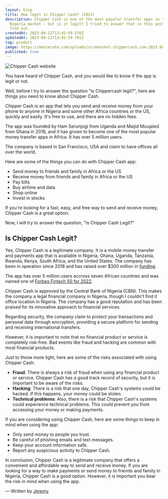 ```yaml
---
layout: blog
title: How legit is Chipper Cash? (2023)
description: Chipper Cash is one of the most popular transfer apps in the
  Nigeria market - but is it legit? I tried to answer that in this post. Read to
  find out.
createdAt: 2023-09-12T13:45:59.576Z
updatedAt: 2023-09-12T13:45:59.701Z
tag: product
image: https://monierate.com/uploads/screenshot-chippercash.com-2023.08.15-21_22_21.jpg
published: true
---
```

![Chipper Cash website](https://monierate.com/uploads/screenshot-chippercash.com-2023.08.15-21_22_21.jpg)

You have heard of Chipper Cash, and you would like to know if the app is legit or not. 

Well, before I try to answer the question "is Chippercash legit?", here are things you need to know about Chipper Cash.

Chipper Cash is an app that lets you send and receive money from your phone to anyone in Nigeria and some other Africa countries or the US, quickly and easily. It's free to use, and there are no hidden fees.

The app was founded by Ham Serunjogi from Uganda and Maijid Moujaled from Ghana in 2018, and it has grown to become one of the most popular money transfer apps in Africa. It has over 5 million users.

The company is based in San Francisco, USA and claim to have offices all over the world.

Here are some of the things you can do with Chipper Cash app:

-   Send money to friends and family in Africa or the US
-   Receive money from friends and family in Africa or the US
-   Pay bills
-   Buy airtime and data
-   Shop online
-   Invest in stocks

If you're looking for a fast, easy, and free way to send and receive money, Chipper Cash is a great option.

Now, I will try to answer the question, "Is Chipper Cash Legit?"

## Is Chipper Cash Legit?
Yes, Chipper Cash is a legitimate company. It is a mobile money transfer and payments app that is available in Nigeria, Ghana, Uganda, Tanzania, Rwanda, Kenya, South Africa, and the United States. The company has been in operation since 2018 and has raised over $300 million in [funding](https://www.cbinsights.com/company/chipper-cash/financials).

The app has over 5 million users accross seven African countries and was named one of [Forbes Fintech 50 for 2022](https://www.forbes.com/fintech/2022/).

Chipper Cash is approved by the Central Bank of Nigeria (CBN).  This makes the company a legal financial company in Nigeria, though I couldn't find it office location in Nigeria. The company has a good reputation and has been praised for its innovative approach to financial services.

Regarding security, the company claim to protect your transactions and personal data through encryption, providing a secure platform for sending and receiving international transfers.

However, it is important to note that no financial product or service is completely risk-free. Bad events like fraud and hacking are common with most financial products.

Just to throw more light, here are some of the risks associated with using Chipper Cash:

- **Fraud**: There is always a risk of fraud when using any financial product or service. Chipper Cash has a good track record of security, but it is important to be aware of the risks.
- **Hacking**: There is a risk that one day, Chipper Cash's systems could be hacked. If this happens, your money could be stolen.
- **Technical problems**: Also, there is a risk that Chipper Cash's systems could experience technical problems. This could prevent you from accessing your money or making payments.

If you are considering using Chipper Cash, here are some things to keep in mind when using the app:

-   Only send money to people you trust.
-   Be careful of phishing emails and text messages.
-   Keep your account information safe.
-   Report any suspicious activity to Chipper Cash.

In conclusion, Chipper Cash is a legitimate company that offers a convenient and affordable way to send and receive money. If you are looking for a way to make payments or send money to friends and family in Nigeria, Chipper Cash is a good option. However, it is important you bear the risk in mind when using the app.

— Written by [Jeremy](https://linkedin.com/in/ijsucceed)
